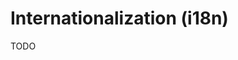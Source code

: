 # Internationalization (i18n)

TODO

<!--
https://github.com/i18next/next-language-detector/tree/main/examples/basic
-->
